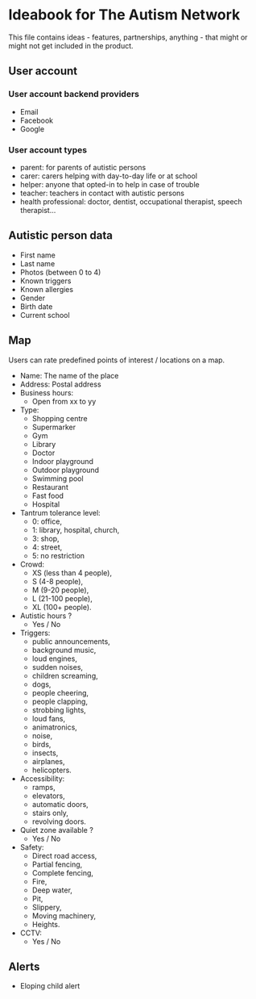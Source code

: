 # Ideabook for The Autism Network
This file contains ideas - features, partnerships, anything - that might or might not get included in the product.
## User account
### User account backend providers
- Email
- Facebook
- Google
### User account types
- parent: for parents of autistic persons
- carer: carers helping with day-to-day life or at school
- helper: anyone that opted-in to help in case of trouble
- teacher: teachers in contact with autistic persons
- health professional: doctor, dentist, occupational therapist, speech therapist...
## Autistic person data
- First name
- Last name
- Photos (between 0 to 4)
- Known triggers
- Known allergies
- Gender
- Birth date
- Current school
## Map
Users can rate predefined points of interest / locations on a map.
- Name: The name of the place
- Address: Postal address
- Business hours:
    - Open from xx to yy
- Type:
    - Shopping centre
    - Supermarker
    - Gym
    - Library
    - Doctor
    - Indoor playground
    - Outdoor playground
    - Swimming pool
    - Restaurant
    - Fast food
    - Hospital
- Tantrum tolerance level:
    - 0: office,
    - 1: library, hospital, church,
    - 3: shop,
    - 4: street,
    - 5: no restriction
- Crowd:
    - XS (less than 4 people),
    - S (4-8 people),
    - M (9-20 people),
    - L (21-100 people),
    - XL (100+ people).
- Autistic hours ?
    - Yes / No
- Triggers:
    - public announcements,
    - background music,
    - loud engines,
    - sudden noises,
    - children screaming,
    - dogs,
    - people cheering,
    - people clapping,
    - strobbing lights,
    - loud fans,
    - animatronics,
    - noise,
    - birds,
    - insects,
    - airplanes,
    - helicopters.
- Accessibility:
    - ramps,
    - elevators,
    - automatic doors,
    - stairs only,
    - revolving doors.
- Quiet zone available ?
    - Yes / No
- Safety:
    - Direct road access,
    - Partial fencing,
    - Complete fencing,
    - Fire,
    - Deep water,
    - Pit,
    - Slippery,
    - Moving machinery,
    - Heights.
- CCTV:
    - Yes / No
## Alerts
- Eloping child alert